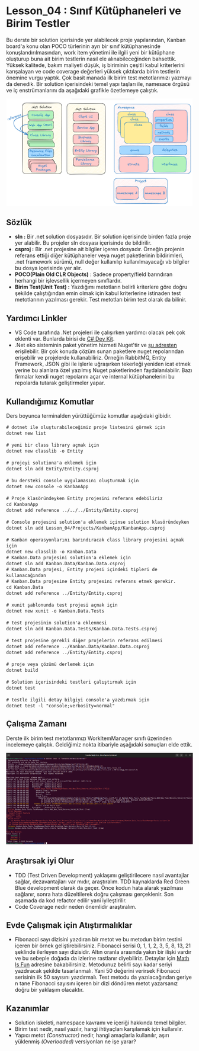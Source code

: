 # Lesson_04 : Sınıf Kütüphaneleri ve Birim Testler

Bu derste bir solution içerisinde yer alabilecek proje yapılarından, Kanban board'a konu olan POCO türlerinin ayrı bir sınıf kütüphanesinde konuşlandırılmasından, work item yönetimi ile ilgili yeni bir kütüphane oluşturup buna ait birim testlerin nasıl ele alınabileceğinden bahsettik. Yüksek kalitede, bakım maliyeti düşük, iş biriminin çeşitli kabul kriterlerini karışalayan ve code coverage değerleri yüksek çıktılarda birim testlerin önemine vurgu yaptık. Çok basit manada ilk birim test metotlarımızı yazmayı da denedik. Bir solution içerisindeki temel yapı taşları ile, namesace örgüsü ve iç enstrümanlarını da aşağıdaki grafikle özetlemeye çalıştık.

![solution_structure.png](solution_structure.png)

## Sözlük

- **sln :** Bir .net solution dosyasıdır. Bir solution içerisinde birden fazla proje yer alabilir. Bu projeler sln dosyası içerisinde de bildirilir.
- **csproj :** Bir .net projesine ait bilgiler içeren dosyadır. Örneğin projenin referans ettiği diğer kütüphaneler veya nuget paketlerinin bildirimleri, .net framework sürümü, null değer kullanılıp kullanılmayacağı vb bilgiler bu dosya içerisinde yer alır.
- **POCO(Plain Old CLR Objects)** : Sadece property/field barındıran herhangi bir işlevsellik içermeyen sınıflardır.
- **Birim Test(Unit Test) :** Yazdığımı metotların belirli kriterlere göre doğru şekilde çalıştığından emin olmak için kabul kriterlerine istinaden test metotlarının yazılması gerekir. Test metotları birim test olarak da bilinir.

## Yardımcı Linkler

- VS Code tarafında .Net projeleri ile çalışırken yardımcı olacak pek çok eklenti var. Bunlarda birisi de [C# Dev Kit](https://marketplace.visualstudio.com/items?itemName=ms-dotnettools.csdevkit).
- .Net eko sisteminin paket yönetim hizmeti Nuget'tir ve [şu adresten](https://www.nuget.org/) erişilebilir. Bir çok konuda çözüm sunan paketlere nuget repolarından erişebilir ve projelerde kullanabiliriz. Örneğin RabbitMQ, Entity Framework, JSON gibi ile işlerle uğraşırken tekerleği yeniden icat etmek yerine bu alanlara özel yazılmış Nuget paketlerinden faydalanılabilir. Bazı firmalar kendi nuget repolarını açar ve internal kütüphanelerini bu repolarda tutarak geliştirmeler yapar.

## Kullandığımız Komutlar

Ders boyunca terminalden yürüttüğümüz komutlar aşağıdaki gibidir.

```shell
# dotnet ile oluşturabileceğimiz proje listesini görmek için
dotnet new list

# yeni bir class library açmak için
dotnet new classlib -o Entity

# projeyi solutiona'a eklemek için
dotnet sln add Entity/Entity.csproj

# bu dersteki console uygulamasını oluşturmak için
dotnet new console -o KanbanApp

# Proje klasöründeyken Entity projesini referans edebiliriz
cd KanbanApp
dotnet add reference ../../../Entity/Entity.csproj

# Console projesini solution'a eklemek içinse solution klasöründeyken
dotnet sln add Lesson_04/Projects/KanbanApp/KanbanApp.csproj

# Kanban operasyonlarını barındıracak class library projesini açmak için
dotnet new classlib -o Kanban.Data
# Kanban.Data projesini solution'a eklemek için
dotnet sln add Kanban.Data/Kanban.Data.csproj
# Kanban.Data projesi, Entity projesi içindeki tipleri de kullanacağından
# Kanban.Data projesine Entity projesini referans etmek gerekir.
cd Kanban.Data
dotnet add reference ../Entity/Entity.csproj

# xunit şablonunda test projesi açmak için
dotnet new xunit -o Kanban.Data.Tests

# test projesinin solution'a eklenmesi
dotnet sln add Kanban.Data.Tests/Kanban.Data.Tests.csproj

# test projesine gerekli diğer projelerin referans edilmesi
dotnet add reference ../Kanban.Data/Kanban.Data.csproj
dotnet add reference ../Entity/Entity.csproj

# proje veya çözümü derlemek için
dotnet build

# Solution içerisindeki testleri çalıştırmak için
dotnet test

# testle ilgili detay bilgiyi console'a yazdırmak için
dotnet test -l "console;verbosity=normal"
```

## Çalışma Zamanı

Derste ilk birim test metotlarımızı WorkItemManager sınıfı üzerinden incelemeye çalıştık. Geldiğimiz nokta itibariyle aşağıdaki sonuçları elde ettik.

![test_runtime.png](test_runtime.png)

## Araştırsak iyi Olur

- TDD (Test Driven Development) yaklaşımı geliştirilecere nasıl avantajlar sağlar, dezavantajları var mıdır, araştıralım. TDD kaynaklarda Red Green Blue development olarak da geçer. Önce kodun hata alarak yazılması sağlanır, sonra hata düzeltilerek doğru çalışması gerçeklenir. Son aşamada da kod refactor edilir yani iyileştirilir.
- Code Coverage nedir neden önemlidir araştıralım.

## Evde Çalışmak için Atıştırmalıklar

- Fibonacci sayı dizisini yazdıran bir metot ve bu metodun birim testini içeren bir örnek geliştirebilirsiniz. Fibonacci serisi 0, 1, 1, 2, 3, 5, 8, 13, 21 şeklinde ilerleyen sayı dizisidir. Altın oranla arasında yakın bir ilişki vardır ve bu sebeple doğada da izlerine rastlanır diyebiliriz. Detaylar için [Math Is Fun](https://www.mathsisfun.com/numbers/fibonacci-sequence.html) adresine bakabilirsiniz. Metodunuz belirli sayı kadar seriyi yazdıracak şekilde tasarlanmalı. Yani 50 değerini verirsek Fibonacci serisinin ilk 50 sayısını yazdırmalı. Test metodu da yazılacağından geriye n tane Fibonacci sayısını içeren bir dizi döndüren metot yazarsanız doğru bir yaklaşım olacaktır.

## Kazanımlar

- Solution iskeleti, namespace kavramı ve içeriği hakkında temel bilgiler.
- Birim test nedir, nasıl yazılır, hangi ihtiyaçları karşılamak için kullanılır.
- Yapıcı metot *(Constructor)* nedir, hangi amaçlarla kullanılır, aşırı yüklenmiş *(Overloaded)* versiyonları ne işe yarar?